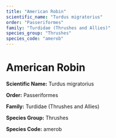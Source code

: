 ```yaml
---
title: "American Robin"
scientific_name: "Turdus migratorius"
order: "Passeriformes"
family: "Turdidae (Thrushes and Allies)"
species_group: "Thrushes"
species_code: "amerob"
---
```


# American Robin

**Scientific Name:** Turdus migratorius

**Order:** Passeriformes

**Family:** Turdidae (Thrushes and Allies)

**Species Group:** Thrushes

**Species Code:** amerob
